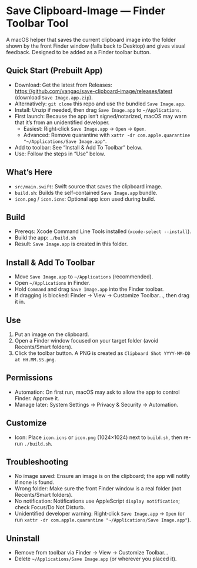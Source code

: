 # Save Clipboard-Image — Finder Toolbar Tool

A macOS helper that saves the current clipboard image into the folder shown by the front Finder window (falls back to Desktop) and gives visual feedback. Designed to be added as a Finder toolbar button.

## Quick Start (Prebuilt App)
- Download: Get the latest from Releases: https://github.com/vangao/save-clipboard-image/releases/latest (download `Save Image.app.zip`).
- Alternatively: `git clone` this repo and use the bundled `Save Image.app`.
- Install: Unzip if needed, then drag `Save Image.app` to `~/Applications`.
- First launch: Because the app isn’t signed/notarized, macOS may warn that it’s from an unidentified developer.
  - Easiest: Right‑click `Save Image.app` → `Open` → `Open`.
  - Advanced: Remove quarantine with `xattr -dr com.apple.quarantine "~/Applications/Save Image.app"`.
- Add to toolbar: See “Install & Add To Toolbar” below.
- Use: Follow the steps in “Use” below.

## What’s Here
- `src/main.swift`: Swift source that saves the clipboard image.
- `build.sh`: Builds the self-contained `Save Image.app` bundle.
- `icon.png` / `icon.icns`: Optional app icon used during build.

## Build
- Prereqs: Xcode Command Line Tools installed (`xcode-select --install`).
- Build the app: `./build.sh`
- Result: `Save Image.app` is created in this folder.

## Install & Add To Toolbar
- Move `Save Image.app` to `~/Applications` (recommended).
- Open `~/Applications` in Finder.
- Hold `Command` and drag `Save Image.app` into the Finder toolbar.
- If dragging is blocked: Finder → View → Customize Toolbar…, then drag it in.

## Use
1. Put an image on the clipboard.
2. Open a Finder window focused on your target folder (avoid Recents/Smart folders).
3. Click the toolbar button. A PNG is created as `Clipboard Shot YYYY-MM-DD at HH.MM.SS.png`.

## Permissions
- Automation: On first run, macOS may ask to allow the app to control Finder. Approve it.
- Manage later: System Settings → Privacy & Security → Automation.

## Customize
- Icon: Place `icon.icns` or `icon.png` (1024×1024) next to `build.sh`, then re-run `./build.sh`.

## Troubleshooting
- No image saved: Ensure an image is on the clipboard; the app will notify if none is found.
- Wrong folder: Make sure the front Finder window is a real folder (not Recents/Smart folders).
- No notification: Notifications use AppleScript `display notification`; check Focus/Do Not Disturb.
- Unidentified developer warning: Right‑click `Save Image.app` → `Open` (or run `xattr -dr com.apple.quarantine "~/Applications/Save Image.app"`).

## Uninstall
- Remove from toolbar via Finder → View → Customize Toolbar…
- Delete `~/Applications/Save Image.app` (or wherever you placed it).
